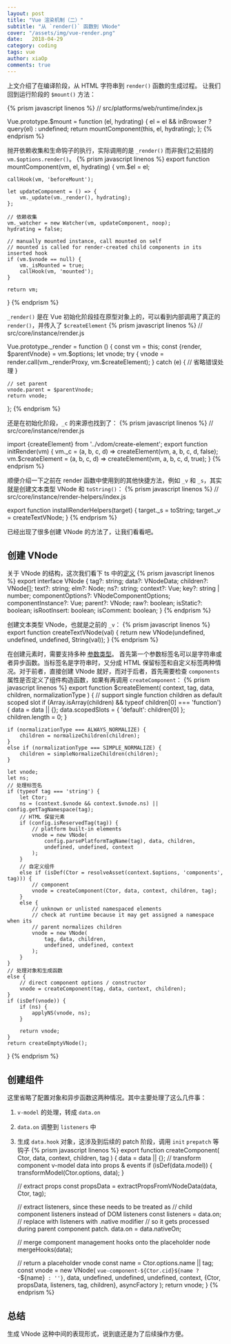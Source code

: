 ```yaml
---
layout: post
title: "Vue 渲染机制（二）"
subtitle: "从 `render()` 函数到 VNode"
cover: "/assets/img/vue-render.png"
date:   2018-04-29
category: coding
tags: vue
author: xiaOp
comments: true
---
```


上文介绍了在编译阶段，从 HTML 字符串到 `render()` 函数的生成过程。
让我们回到运行阶段的 `$mount()` 方法：

{% prism javascript linenos %}
// src/platforms/web/runtime/index.js

Vue.prototype.$mount = function (el, hydrating) {
    el = el && inBrowser ? query(el) : undefined;
    return mountComponent(this, el, hydrating);
};
{% endprism %}

抛开依赖收集和生命钩子的执行，实际调用的是 `_render()` 而非我们之前挂的 `vm.$options.render()`。
{% prism javascript linenos %}
export function mountComponent(vm, el, hydrating) {
    vm.$el = el;

    callHook(vm, 'beforeMount');

    let updateComponent = () => {
        vm._update(vm._render(), hydrating);
    };

    // 依赖收集
    vm._watcher = new Watcher(vm, updateComponent, noop);
    hydrating = false;

    // manually mounted instance, call mounted on self
    // mounted is called for render-created child components in its inserted hook
    if (vm.$vnode == null) {
        vm._isMounted = true;
        callHook(vm, 'mounted');
    }

    return vm;
}
{% endprism %}

`_render()` 是在 Vue 初始化阶段挂在原型对象上的，可以看到内部调用了真正的 `render()`，并传入了 `$createElement`
{% prism javascript linenos %}
// src/core/instance/render.js

Vue.prototype._render = function () {
    const vm = this;
    const {render, $parentVnode} = vm.$options;
    let vnode;
    try {
        vnode = render.call(vm._renderProxy, vm.$createElement);
    }
    catch (e) {
        // 省略错误处理
    }

    // set parent
    vnode.parent = $parentVnode;
    return vnode;
};
{% endprism %}

还是在初始化阶段，`_c` 的来源也找到了：
{% prism javascript linenos %}
// src/core/instance/render.js

import {createElement} from '../vdom/create-element';
export function initRender(vm) {
    vm._c = (a, b, c, d) => createElement(vm, a, b, c, d, false);
    vm.$createElement = (a, b, c, d) => createElement(vm, a, b, c, d, true);
}
{% endprism %}

顺便介绍一下之前在 render 函数中使用到的其他快捷方法，例如 `_v` 和 `_s`，其实就是创建文本类型 VNode 和 `toString()`：
{% prism javascript linenos %}
// src/core/instance/render-helpers/index.js

export function installRenderHelpers(target) {
    target._s = toString;
    target._v = createTextVNode;
}
{% endprism %}

已经出现了很多创建 VNode 的方法了，让我们看看吧。

## 创建 VNode

关于 VNode 的结构，这次我们看下 ts 中的[定义](https://github.com/vuejs/vue/blob/dev/types/vnode.d.ts#L8-L24)
{% prism javascript linenos %}
export interface VNode {
    tag?: string;
    data?: VNodeData;
    children?: VNode[];
    text?: string;
    elm?: Node;
    ns?: string;
    context?: Vue;
    key?: string | number;
    componentOptions?: VNodeComponentOptions;
    componentInstance?: Vue;
    parent?: VNode;
    raw?: boolean;
    isStatic?: boolean;
    isRootInsert: boolean;
    isComment: boolean;
}
{% endprism %}

创建文本类型 VNode，也就是之前的 `_v`：
{% prism javascript linenos %}
export function createTextVNode(val) {
    return new VNode(undefined, undefined, undefined, String(val));
}
{% endprism %}

在创建元素时，需要支持多种 [参数类型](https://cn.vuejs.org/v2/guide/render-function.html#createElement-%E5%8F%82%E6%95%B0)。
首先第一个参数标签名可以是字符串或者异步函数。当标签名是字符串时，又分成 HTML 保留标签和自定义标签两种情况。对于前者，直接创建 VNode 就好，而对于后者，首先需要检查 `components` 属性是否定义了组件构造函数，如果有再调用 `createComponent`：
{% prism javascript linenos %}
export function $createElement(
    context,
    tag,
    data,
    children,
    normalizationType
) {
    // support single function children as default scoped slot
    if (Array.isArray(children) && typeof children[0] === 'function') {
        data = data || {};
        data.scopedSlots = {
            'default': children[0]
        };
        children.length = 0;
    }

    if (normalizationType === ALWAYS_NORMALIZE) {
        children = normalizeChildren(children);
    }
    else if (normalizationType === SIMPLE_NORMALIZE) {
        children = simpleNormalizeChildren(children);
    }

    let vnode;
    let ns;
    // 处理标签名
    if (typeof tag === 'string') {
        let Ctor;
        ns = (context.$vnode && context.$vnode.ns) || config.getTagNamespace(tag);
        // HTML 保留元素
        if (config.isReservedTag(tag)) {
            // platform built-in elements
            vnode = new VNode(
                config.parsePlatformTagName(tag), data, children,
                undefined, undefined, context
            );
        }
        // 自定义组件
        else if (isDef(Ctor = resolveAsset(context.$options, 'components', tag))) {
            // component
            vnode = createComponent(Ctor, data, context, children, tag);
        }
        else {
            // unknown or unlisted namespaced elements
            // check at runtime because it may get assigned a namespace when its
            // parent normalizes children
            vnode = new VNode(
                tag, data, children,
                undefined, undefined, context
            );
        }
    }
    // 处理对象和生成函数
    else {
        // direct component options / constructor
        vnode = createComponent(tag, data, context, children);
    }
    if (isDef(vnode)) {
        if (ns) {
            applyNS(vnode, ns);
        }

        return vnode;
    }
    return createEmptyVNode();
}
{% endprism %}

## 创建组件

这里省略了配置对象和异步函数这两种情况。其中主要处理了这么几件事：
1. `v-model` 的处理，转成 `data.on`
2. `data.on` 调整到 `listeners` 中
3. 生成 `data.hook` 对象，这涉及到后续的 patch 阶段，调用 `init` `prepatch` 等钩子
{% prism javascript linenos %}
export function createComponent(
    Ctor,
    data,
    context,
    children,
    tag
) {
    data = data || {};
    // transform component v-model data into props & events
    if (isDef(data.model)) {
        transformModel(Ctor.options, data);
    }

    // extract props
    const propsData = extractPropsFromVNodeData(data, Ctor, tag);

    // extract listeners, since these needs to be treated as
    // child component listeners instead of DOM listeners
    const listeners = data.on;
    // replace with listeners with .native modifier
    // so it gets processed during parent component patch.
    data.on = data.nativeOn;

    // merge component management hooks onto the placeholder node
    mergeHooks(data);

    // return a placeholder vnode
    const name = Ctor.options.name || tag;
    const vnode = new VNode(
        `vue-component-${Ctor.cid}${name ? `-${name}` : ''}`,
        data, undefined, undefined, undefined, context,
        {Ctor, propsData, listeners, tag, children},
        asyncFactory
    );
    return vnode;
}
{% endprism %}

## 总结

生成 VNode 这种中间的表现形式，说到底还是为了后续操作方便。